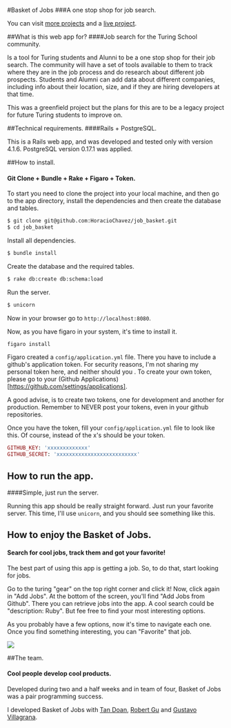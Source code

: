 #Basket of Jobs
###A one stop shop for job search.

You can visit [more projects](http://h6c5.com/projects) and a [live project](http://basketofjobs.org).

##What is this web app for?
####Job search for the Turing School community.

Is a tool for Turing students and Alunni to be a one stop shop for their job search. The community will have a set of tools available to them to track where they are in the job process and do research about different job prospects. Students and Alumni can add data about different companies, including info about their location, size, and if they are hiring developers at that time.

This was a greenfield project but the plans for this are to be a legacy project for future Turing students to improve on.

##Technical requirements.
####Rails + PostgreSQL.

This is a Rails web app, and was developed and tested only with version 4.1.6. PostgreSQL version 0.17.1 was applied.

##How to install.
#### Git Clone + Bundle + Rake + Figaro + Token.

To start you need to clone the project into your local machine, and then go to the app directory, install the dependencies and then create the database and tables.

```bash
$ git clone git@github.com:HoracioChavez/job_basket.git
$ cd job_basket
```
Install all dependencies.

```bash
$ bundle install
```
 Create the database and the required tables.

```bash
$ rake db:create db:schema:load
```
 Run the server.

```bash
$ unicorn
```

Now in your browser go to `http://localhost:8080`.

Now, as you have figaro in your system, it's time to install it.

```bash
figaro install
```

Figaro created a `config/application.yml` file. There you have to include a github's application token. For security reasons, I'm not sharing my personal token here, and neither should you . To create your own token, please go to your (Github Applications)[https://github.com/settings/applications]. 

A good advise, is to create two tokens, one for development and another for production. Remember to NEVER post your tokens, even in your github repositories. 

Once you have the token, fill your `config/application.yml` file to look like this. 
Of course, instead of the x's should be your token.

```ruby
GITHUB_KEY: 'xxxxxxxxxxxxx'
GITHUB_SECRET: 'xxxxxxxxxxxxxxxxxxxxxxxxxx'
```

## How to run the app.
####Simple, just run the server.

Running this app should be really straight forward. Just run your favorite server. This time, I'll use `unicorn`, and you should see something like this. 


## How to enjoy the Basket of Jobs.
#### Search for cool jobs, track them and got your favorite!

The best part of using this app is getting a job. So, to do that, start looking for jobs. 

Go to the turing "gear" on the top right corner and click it! Now, click again in "Add Jobs". At the bottom of the screen, you'll find "Add Jobs from Github". There you can retrieve jobs into the app. A cool search could be "description: Ruby". But fee free to find your most interesting options. 

As you probably have a few options, now it's time to navigate each one. Once you find something interesting, you can "Favorite" that job. 

![](http://h6c5.com//system/pictures/images/000/000/032/original/Screen_Shot_2015-01-09_at_9.11.05_PM.png?1420859569)

##The team.
#### Cool people develop cool products.

Developed during two and a half weeks and in team of four, Basket of Jobs was a pair programming success.

I developed Basket of Jobs with [Tan Doan](https://github.com/tanmdoan), [Robert Gu](https://github.com/BobGu) and [Gustavo Villagrana](https://github.com/GusVilla303). 

